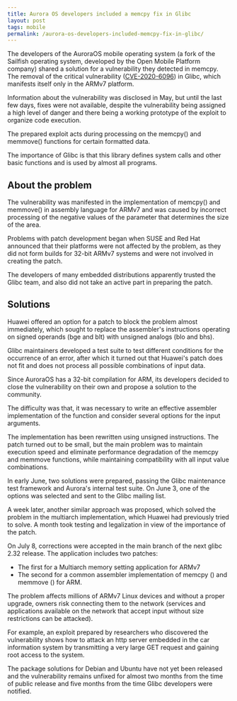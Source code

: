 ```yaml
---
title: Aurora OS developers included a memcpy fix in Glibc
layout: post
tags: mobile
permalink: /aurora-os-developers-included-memcpy-fix-in-glibc/
---
```


The developers of the AuroraOS mobile operating system (a fork of the Sailfish operating system, developed by the Open Mobile Platform company) shared a solution for a vulnerability they detected in memcpy. The removal of the critical vulnerability ([CVE-2020-6096](https://talosintelligence.com/vulnerability_reports/TALOS-2020-1019)) in Glibc, which manifests itself only in the ARMv7 platform.

Information about the vulnerability was disclosed in May, but until the last few days, fixes were not available, despite the vulnerability being assigned a high level of danger and there being a working prototype of the exploit to organize code execution.

The prepared exploit acts during processing on the memcpy() and memmove() functions for certain formatted data.

The importance of Glibc is that this library defines system calls and other basic functions and is used by almost all programs.

## About the problem

The vulnerability was manifested in the implementation of memcpy() and memmove() in assembly language for ARMv7 and was caused by incorrect processing of the negative values of the parameter that determines the size of the area.

Problems with patch development began when SUSE and Red Hat announced that their platforms were not affected by the problem, as they did not form builds for 32-bit ARMv7 systems and were not involved in creating the patch.

The developers of many embedded distributions apparently trusted the Glibc team, and also did not take an active part in preparing the patch.

## Solutions

Huawei offered an option for a patch to block the problem almost immediately, which sought to replace the assembler's instructions operating on signed operands (bge and blt) with unsigned analogs (blo and bhs).

Glibc maintainers developed a test suite to test different conditions for the occurrence of an error, after which it turned out that Huawei's patch does not fit and does not process all possible combinations of input data.

Since AuroraOS has a 32-bit compilation for ARM, its developers decided to close the vulnerability on their own and propose a solution to the community.

The difficulty was that, it was necessary to write an effective assembler implementation of the function and consider several options for the input arguments.

The implementation has been rewritten using unsigned instructions. The patch turned out to be small, but the main problem was to maintain execution speed and eliminate performance degradation of the memcpy and memmove functions, while maintaining compatibility with all input value combinations.

In early June, two solutions were prepared, passing the Glibc maintenance test framework and Aurora's internal test suite. On June 3, one of the options was selected and sent to the Glibc mailing list.

A week later, another similar approach was proposed, which solved the problem in the multiarch implementation, which Huawei had previously tried to solve. A month took testing and legalization in view of the importance of the patch.

On July 8, corrections were accepted in the main branch of the next glibc 2.32 release. The application includes two patches:

- The first for a Multiarch memory setting application for ARMv7
- The second for a common assembler implementation of memcpy () and memmove () for ARM.

The problem affects millions of ARMv7 Linux devices and without a proper upgrade, owners risk connecting them to the network (services and applications available on the network that accept input without size restrictions can be attacked).

For example, an exploit prepared by researchers who discovered the vulnerability shows how to attack an http server embedded in the car information system by transmitting a very large GET request and gaining root access to the system.

The package solutions for Debian and Ubuntu have not yet been released and the vulnerability remains unfixed for almost two months from the time of public release and five months from the time Glibc developers were notified.
